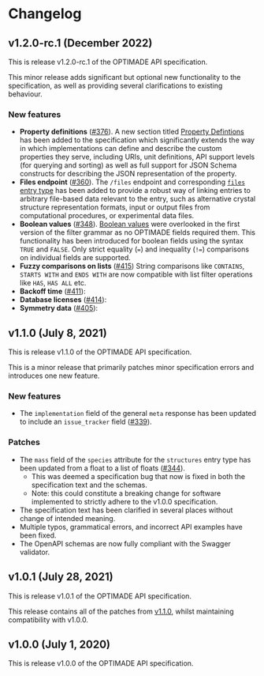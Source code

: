 # Changelog

## v1.2.0-rc.1 (December 2022)

This is release v1.2.0-rc.1 of the OPTIMADE API specification.

This minor release adds significant but optional new functionality to the specification, as well as providing several clarifications to existing behaviour.

### New features

- **Property definitions** ([#376](https://github.com/Materials-Consortia/OPTIMADE/pull/376)).
A new section titled [Property Defintions](https://github.com/Materials-Consortia/OPTIMADE/blob/develop/optimade.rst#property-definitions) has been added to the specification which significantly extends the way in which implementations can define and describe the custom properties they serve, including URIs, unit definitions, API support levels (for querying and sorting) as well as full support for JSON Schema constructs for describing the JSON representation of the property.
- **Files endpoint** ([#360](https://github.com/Materials-Consortia/OPTIMADE/pull/360)).
The `/files` endpoint and corresponding [`files` entry
type](https://github.com/Materials-Consortia/OPTIMADE/blob/develop/optimade.rst#files-entries) has been added to provide a robust way of linking entries to arbitrary file-based data relevant to the entry, such as alternative crystal structure representation formats, input or output files from computational procedures, or experimental data files.
- **Boolean values** ([#348](https://github.com/Materials-Consortia/OPTIMADE/pull/348)).
[Boolean values](https://github.com/Materials-Consortia/OPTIMADE/blob/develop/optimade.rst#comparisons-of-boolean-values) were overlooked in the first version of the filter grammar as no OPTIMADE fields required them.
This functionality has been introduced for boolean fields using the syntax `TRUE` and `FALSE`.
Only strict equality (`=`) and inequality (`!=`) comparisons on individual fields are supported.
- **Fuzzy comparisons on lists** ([#415](https://github.com/Materials-Consortia/OPTIMADE/pull/415))
String comparisons like `CONTAINS`, `STARTS WITH` and `ENDS WITH` are now compatible with list filter operations like `HAS`, `HAS ALL` etc.
- **Backoff time** ([#411](https://github.com/Materials-Consortia/OPTIMADE/pull/411)):
- **Database licenses** ([#414](https://github.com/Materials-Consortia/OPTIMADE/pull/414)):
- **Symmetry data** ([#405](https://github.com/Materials-Consortia/OPTIMADE/pull/405)):


## v1.1.0 (July 8, 2021)

This is release v1.1.0 of the OPTIMADE API specification.

This is a minor release that primarily patches minor specification errors and introduces one new feature.

### New features

- The `implementation` field of the general `meta` response has been updated to include an `issue_tracker` field ([#339](https://github.com/Materials-Consortia/OPTIMADE/pull/339)).

### Patches

- The `mass` field of the `species` attribute for the `structures` entry type has been updated from a float to a list of floats ([#344](https://github.com/Materials-Consortia/OPTIMADE/pull/344)).
    - This was deemed a specification bug that now is fixed in both the specification text and the schemas.
    - Note: this could constitute a breaking change for software implemented to strictly adhere to the v1.0.0 specification.
- The specification text has been clarified in several places without change of intended meaning.
- Multiple typos, grammatical errors, and incorrect API examples have been fixed.
- The OpenAPI schemas are now fully compliant with the Swagger validator.

## v1.0.1 (July 28, 2021)

This is release v1.0.1 of the OPTIMADE API specification.

This release contains all of the patches from [v1.1.0](https://github.com/Materials-Consortia/OPTIMADE/releases/tag/v1.1.0), whilst maintaining compatibility with v1.0.0.

## v1.0.0 (July 1, 2020)

This is release v1.0.0 of the OPTIMADE API specification.
